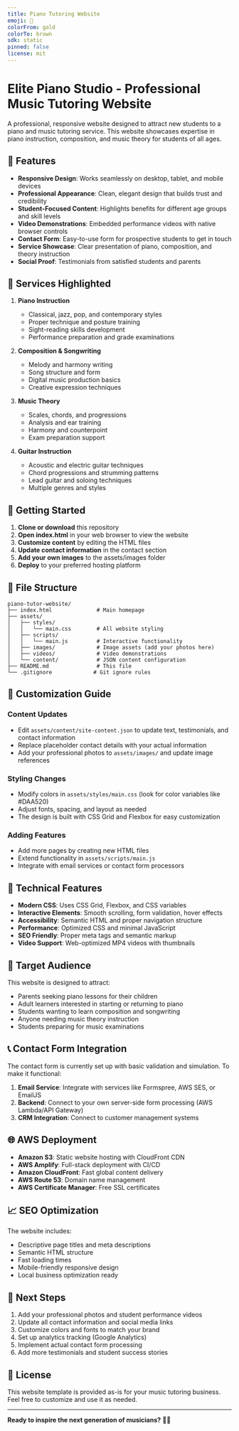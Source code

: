 ```yaml
---
title: Piano Tutoring Website
emoji: 🎹
colorFrom: gold
colorTo: brown
sdk: static
pinned: false
license: mit
---
```


# Elite Piano Studio - Professional Music Tutoring Website

A professional, responsive website designed to attract new students to a piano and music tutoring service. This website showcases expertise in piano instruction, composition, and music theory for students of all ages.

## 🎹 Features

- **Responsive Design**: Works seamlessly on desktop, tablet, and mobile devices
- **Professional Appearance**: Clean, elegant design that builds trust and credibility
- **Student-Focused Content**: Highlights benefits for different age groups and skill levels
- **Video Demonstrations**: Embedded performance videos with native browser controls
- **Contact Form**: Easy-to-use form for prospective students to get in touch
- **Service Showcase**: Clear presentation of piano, composition, and theory instruction
- **Social Proof**: Testimonials from satisfied students and parents

## 🎵 Services Highlighted

1. **Piano Instruction**
   - Classical, jazz, pop, and contemporary styles
   - Proper technique and posture training
   - Sight-reading skills development
   - Performance preparation and grade examinations

2. **Composition & Songwriting**
   - Melody and harmony writing
   - Song structure and form
   - Digital music production basics
   - Creative expression techniques

3. **Music Theory**
   - Scales, chords, and progressions
   - Analysis and ear training
   - Harmony and counterpoint
   - Exam preparation support

4. **Guitar Instruction**
   - Acoustic and electric guitar techniques
   - Chord progressions and strumming patterns
   - Lead guitar and soloing techniques
   - Multiple genres and styles

## 🚀 Getting Started

1. **Clone or download** this repository
2. **Open index.html** in your web browser to view the website
3. **Customize content** by editing the HTML files
4. **Update contact information** in the contact section
5. **Add your own images** to the assets/images folder
6. **Deploy** to your preferred hosting platform

## 📁 File Structure

```
piano-tutor-website/
├── index.html              # Main homepage
├── assets/
│   ├── styles/
│   │   └── main.css        # All website styling
│   ├── scripts/
│   │   └── main.js         # Interactive functionality
│   ├── images/             # Image assets (add your photos here)
│   ├── videos/             # Video demonstrations
│   └── content/            # JSON content configuration
├── README.md               # This file
└── .gitignore             # Git ignore rules
```

## 🎨 Customization Guide

### Content Updates
- Edit `assets/content/site-content.json` to update text, testimonials, and contact information
- Replace placeholder contact details with your actual information
- Add your professional photos to `assets/images/` and update image references

### Styling Changes
- Modify colors in `assets/styles/main.css` (look for color variables like #DAA520)
- Adjust fonts, spacing, and layout as needed
- The design is built with CSS Grid and Flexbox for easy customization

### Adding Features
- Add more pages by creating new HTML files
- Extend functionality in `assets/scripts/main.js`
- Integrate with email services or contact form processors

## 📱 Technical Features

- **Modern CSS**: Uses CSS Grid, Flexbox, and CSS variables
- **Interactive Elements**: Smooth scrolling, form validation, hover effects
- **Accessibility**: Semantic HTML and proper navigation structure
- **Performance**: Optimized CSS and minimal JavaScript
- **SEO Friendly**: Proper meta tags and semantic markup
- **Video Support**: Web-optimized MP4 videos with thumbnails

## 🎯 Target Audience

This website is designed to attract:
- Parents seeking piano lessons for their children
- Adult learners interested in starting or returning to piano
- Students wanting to learn composition and songwriting
- Anyone needing music theory instruction
- Students preparing for music examinations

## 📞 Contact Form Integration

The contact form is currently set up with basic validation and simulation. To make it functional:

1. **Email Service**: Integrate with services like Formspree, AWS SES, or EmailJS
2. **Backend**: Connect to your own server-side form processing (AWS Lambda/API Gateway)
3. **CRM Integration**: Connect to customer management systems

## 🌐 AWS Deployment

- **Amazon S3**: Static website hosting with CloudFront CDN
- **AWS Amplify**: Full-stack deployment with CI/CD
- **Amazon CloudFront**: Fast global content delivery
- **AWS Route 53**: Domain name management
- **AWS Certificate Manager**: Free SSL certificates

## 📈 SEO Optimization

The website includes:
- Descriptive page titles and meta descriptions
- Semantic HTML structure
- Fast loading times
- Mobile-friendly responsive design
- Local business optimization ready

## 🎼 Next Steps

1. Add your professional photos and student performance videos
2. Update all contact information and social media links
3. Customize colors and fonts to match your brand
4. Set up analytics tracking (Google Analytics)
5. Implement actual contact form processing
6. Add more testimonials and student success stories

## 📝 License

This website template is provided as-is for your music tutoring business. Feel free to customize and use it as needed.

---

**Ready to inspire the next generation of musicians?** 🎹✨